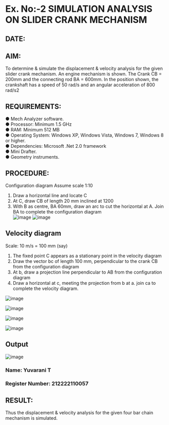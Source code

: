 # Ex. No:-2   SIMULATION ANALYSIS ON SLIDER CRANK MECHANISM

## DATE: 

## AIM:
To determine & simulate the displacement & velocity analysis for the given slider crank mechanism. 
An engine mechanism is shown. The Crank CB = 200mm and the connecting rod BA = 600mm. In the position shown, the crankshaft has a speed of 50 rad/s and an angular acceleration of 800 rad/s2

## REQUIREMENTS:
   ●	Mech Analyzer software.</br>
   ●	Processor: Minimum 1.5 GHz</br>
   ●	RAM: Minimum 512 MB</br>
   ●	Operating System: Windows XP, Windows Vista, Windows 7, Windows 8 or higher.</br>
   ●	Dependencies: Microsoft .Net 2.0 framework</br>
   ●	Mini Drafter.</br>
   ●	Geometry instruments.</br>

## PROCEDURE:
  Configuration diagram
  Assume scale 1:10</br>
  1. Draw a horizontal line and locate C </br>
  2. At C, draw CB of length 20 mm inclined at 1200 </br>
  3. With B as centre, BA 60mm, draw an arc to cut the horizontal at A. Join BA to complete the configuration diagram </br>
![image](https://github.com/Sellakumar1987/Ex.-No.2---SIMULATION-ANALYSIS-ON-SLIDER-CRANK-MECHANISM/assets/113594316/0e905314-0fc5-4e13-a513-67c95aced702)
![image](https://github.com/Sellakumar1987/Ex.-No.2---SIMULATION-ANALYSIS-ON-SLIDER-CRANK-MECHANISM/assets/113594316/590ca17d-5a31-427c-816d-975478542bcd)

## Velocity diagram
  Scale: 10 m/s = 100 mm (say) 
  1. The fixed point C appears as a stationary point in the velocity diagram </br>
  2. Draw the vector bc of length 100 mm, perpendicular to the crank CB from the configuration diagram </br>
  3. At b, draw a projection line perpendicular to AB from the configuration diagram </br>
  4. Draw a horizontal at c, meeting the projection from b at a. join ca to complete the velocity diagram.</br>

![image](https://github.com/Sellakumar1987/Ex.-No.2---SIMULATION-ANALYSIS-ON-SLIDER-CRANK-MECHANISM/assets/113594316/23ca1772-5a92-4b8b-a8bc-e149da33d297)

![image](https://github.com/Sellakumar1987/Ex.-No.2---SIMULATION-ANALYSIS-ON-SLIDER-CRANK-MECHANISM/assets/113594316/d1412f9a-dcab-4433-a9a5-b5d6d19257b9)

![image](https://github.com/Sellakumar1987/Ex.-No.2---SIMULATION-ANALYSIS-ON-SLIDER-CRANK-MECHANISM/assets/113594316/b703f1f3-def1-4fd9-a9da-6b5c4d57b632)

![image](https://github.com/Sellakumar1987/Ex.-No.2---SIMULATION-ANALYSIS-ON-SLIDER-CRANK-MECHANISM/assets/113594316/188cba1a-fe54-4549-a6e5-3bb6b8d7b120)

## Output
![image](https://github.com/Yuvaranithulasingam/Ex.-No.2---SIMULATION-ANALYSIS-ON-SLIDER-CRANK-MECHANISM/assets/121418522/78e6c82b-013e-4c16-8812-d001663ea2ce)

### Name: Yuvarani T
### Register Number: 212222110057

## RESULT:
Thus the displacement & velocity analysis for the given four bar chain mechanism is simulated.
